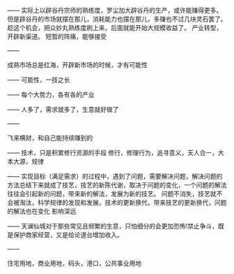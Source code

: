 ——
实际上以辟谷丹宗师的熟练度，罗尘加大辟谷丹的生产，或许能赚得更多。
但是辟谷丹的市场就摆在那儿，消耗能力也摆在那儿，多赚也不过几块灵石罢了。
趁这个机会，把众妙丸熟练度刷上来，后面就能开始大规模收益了。
产业转型，开辟新渠道。
短暂的阵痛，能够接受

——

成熟市场总是红海，开辟新市场的时候，才有可能性

——
可能性，一技之长

——
每个大势力，各有各的产业

——
人多了，需求就多了，生意就好做了

——

飞来横财，和自己能持续赚到的

——
技术，只是积累修行资源的手段
修行，修理行为，追寻意义，天人合一，大本大源，规律

——
实现目标（满足需求）的过程中，遇到了问题，需要解决问题，解决问题的方法总结下来就成了技艺，技艺的新陈代谢，取决于问题的变化，一个问题的解法往往会引起新的问题，带来新的解法，发展为新的技艺。
问题不消失，技艺就不会被淘汰，科学规律的发现和发展，技术的更新换代，带来技艺的更新换代，问题的解法也在变化
影响深远

——
天澜仙城对于那些常见且频繁的生意，只怕细分的会更加恐怖!禁止争斗，既是保护商家经营，又是给论道台增加收入。

——

住宅用地，商业用地，码头，港口，公共事业用地